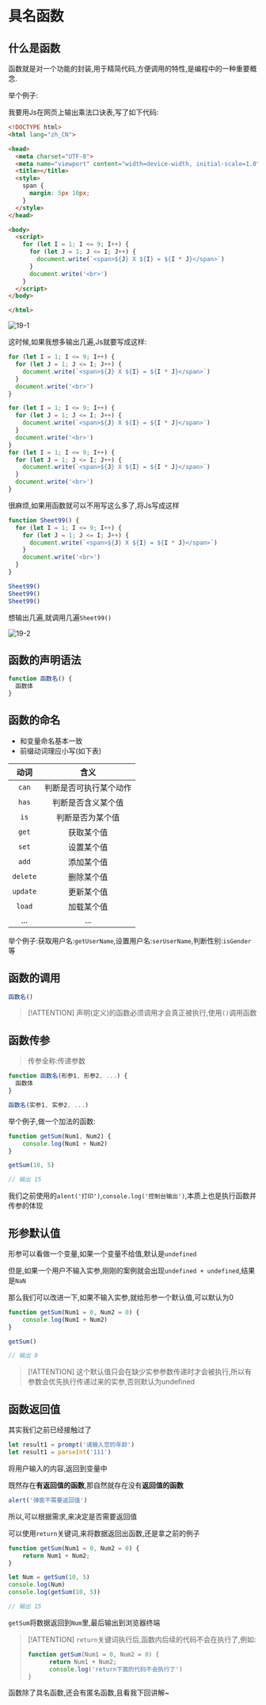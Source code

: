 # 具名函数

## 什么是函数

函数就是对一个功能的封装,用于精简代码,方便调用的特性,是编程中的一种重要概念.

举个例子:

我要用Js在网页上输出乘法口诀表,写了如下代码:

```html
<!DOCTYPE html>
<html lang="zh_CN">

<head>
  <meta charset="UTF-8">
  <meta name="viewport" content="width=device-width, initial-scale=1.0">
  <title></title>
  <style>
    span {
      margin: 5px 10px;
    }
  </style>
</head>

<body>
  <script>
    for (let I = 1; I <= 9; I++) {
      for (let J = 1; J <= I; J++) {
        document.write(`<span>${J} X ${I} = ${I * J}</span>`)
      }
      document.write('<br>')
    }
  </script>
</body>

</html>
```

![19-1](assets/19-1.png)

这时候,如果我想多输出几遍,Js就要写成这样:

```js
for (let I = 1; I <= 9; I++) {
  for (let J = 1; J <= I; J++) {
    document.write(`<span>${J} X ${I} = ${I * J}</span>`)
  }
  document.write('<br>')
}

for (let I = 1; I <= 9; I++) {
  for (let J = 1; J <= I; J++) {
    document.write(`<span>${J} X ${I} = ${I * J}</span>`)
  }
  document.write('<br>')
}
for (let I = 1; I <= 9; I++) {
  for (let J = 1; J <= I; J++) {
    document.write(`<span>${J} X ${I} = ${I * J}</span>`)
  }
  document.write('<br>')
}
```

很麻烦,如果用函数就可以不用写这么多了,将Js写成这样

```js
function Sheet99() {
  for (let I = 1; I <= 9; I++) {
    for (let J = 1; J <= I; J++) {
      document.write(`<span>${J} X ${I} = ${I * J}</span>`)
    }
    document.write('<br>')
  }
}

Sheet99()
Sheet99()
Sheet99()
```

想输出几遍,就调用几遍`Sheet99()`

![19-2](assets/19-2.png)

## 函数的声明语法

```js
function 函数名() {
  函数体
}
```

## 函数的命名

* 和变量命名基本一致
* 前缀动词理应小写(如下表)

|   动词   |          含义          |
| :------: | :--------------------: |
|  `can`   | 判断是否可执行某个动作 |
|  `has`   |   判断是否含义某个值   |
|   `is`   |    判断是否为某个值    |
|  `get`   |       获取某个值       |
|  `set`   |       设置某个值       |
|  `add`   |       添加某个值       |
| `delete` |       删除某个值       |
| `update` |       更新某个值       |
|  `load`  |       加载某个值       |
|   ...    |          ...           |

举个例子:获取用户名:`getUserName`,设置用户名:`serUserName`,判断性别:`isGender`等

## 函数的调用

```js
函数名()
```

> [!ATTENTION]
> 声明(定义)的函数必须调用才会真正被执行,使用`()`调用函数

## 函数传参

> 传参全称:传递参数

```js
function 函数名(形参1, 形参2, ...) {
  函数体
}

函数名(实参1, 实参2, ...)
```

举个例子,做一个加法的函数:

```js
function getSum(Num1, Num2) {
    console.log(Num1 + Num2)
}

getSum(10, 5)

// 输出 15
```

我们之前使用的`alent('打印')`,`console.log('控制台输出')`,本质上也是执行函数并传参的体现

## 形参默认值

形参可以看做一个变量,如果一个变量不给值,默认是`undefined`

但是,如果一个用户不输入实参,刚刚的案例就会出现`undefined + undefined`,结果是`NaN`

那么我们可以改进一下,如果不输入实参,就给形参一个默认值,可以默认为0

```js
function getSum(Num1 = 0, Num2 = 0) {
    console.log(Num1 + Num2)
}

getSum()

// 输出 0
```

> [!ATTENTION]
> 这个默认值只会在缺少实参参数传递时才会被执行,所以有参数会优先执行传递过来的实参,否则默认为undefined

## 函数返回值

其实我们之前已经接触过了

```js
let result1 = prompt('请输入您的年龄')
let result1 = parseInt('111')
```

将用户输入的内容,返回到变量中

既然存在**有返回值的函数**,那自然就存在没有**返回值的函数**

```js
alert('弹窗不需要返回值')
```

所以,可以根据需求,来决定是否需要返回值

可以使用`return`关键词,来将数据返回出函数,还是拿之前的例子

```js
function getSum(Num1 = 0, Num2 = 0) {
    return Num1 + Num2;
}

let Num = getSum(10, 5)
console.log(Num)
console.log(getSum(10, 5))

// 输出 15
```

`getSum`将数据返回到`Num`里,最后输出到浏览器终端

> [!ATTENTION]
> `return`关键词执行后,函数内后续的代码不会在执行了,例如:
>
> ```js
> function getSum(Num1 = 0, Num2 = 0) {
>       return Num1 + Num2;
>       console.log('return下面的代码不会执行了')
> }
> ```

函数除了具名函数,还会有匿名函数,且看我下回讲解~

